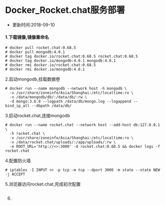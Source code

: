 # Docker_Rocket.chat服务部署

- 更新时间:2018-09-10
#### 1.下载镜像,镜像重命名
```
# docker pull rocket.chat:0.68.5
# docker pull mongodb:4.0.1
# docker tag docker.io/rocket.chat:0.68.5 rocket.chat:0.68.5
# docker tag docker.io/mongodb:4.0.1 mongodb:4.0.1
# docker rmi docker.io/rocket.chat:0.68.5
# docker rmi docker.io/mongodb:4.0.1
```

2.启动mongodb,挂载数据卷
```
# docker run --name mongodb --network host -h mongodb \
  -v /usr/share/zoneinfo/Asia/Shanghai:/etc/localtime:ro \
  -v /data/mongodb/db/:/data/db/:rw \
  -d mongo:3.6.8 --logpath /data/db/mongo.log --logappend --bind_ip_all --dbpath /data/db/
```

3.启动rocket.chat,连接mongodb
```
# docker run --name rocket.chat --network host --add-host db:127.0.0.1 \
  -h rocket.chat \
  -v /usr/share/zoneinfo/Asia/Shanghai:/etc/localtime:ro \
  -v /data/rocket.chat/uploads/:/app/uploads/:rw \
  -e ROOT_URL='http://<>:3000' -d rocket.chat:0.68.5 && docker logs -f rocket.chat
```

4.配置防火墙
```
# iptables -I INPUT <> -p tcp -m tcp --dport 3000 -m state --state NEW -j ACCEPT
```

5.浏览器访问rocket.chat,完成初次配置
```

```

6.
```

```



